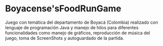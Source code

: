 # Boyacense'sFoodRunGame
Juego con temática del departamento de Boyacá (Colombia) realizado con lenguaje de programación Java y manejo de hilos para diferentes funcionalidades como manejo de gráficos, reproducción de música del juego, toma de ScreenShots y autoguardado de la partida.
